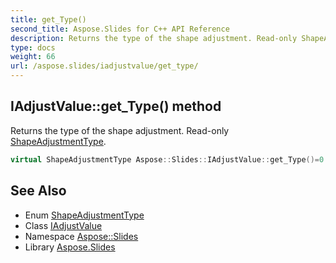 ```yaml
---
title: get_Type()
second_title: Aspose.Slides for C++ API Reference
description: Returns the type of the shape adjustment. Read-only ShapeAdjustmentType.
type: docs
weight: 66
url: /aspose.slides/iadjustvalue/get_type/
---
```

## IAdjustValue::get_Type() method


Returns the type of the shape adjustment. Read-only [ShapeAdjustmentType](../../shapeadjustmenttype/).

```cpp
virtual ShapeAdjustmentType Aspose::Slides::IAdjustValue::get_Type()=0
```

## See Also

* Enum [ShapeAdjustmentType](../../shapeadjustmenttype/)
* Class [IAdjustValue](../)
* Namespace [Aspose::Slides](../../)
* Library [Aspose.Slides](../../../)